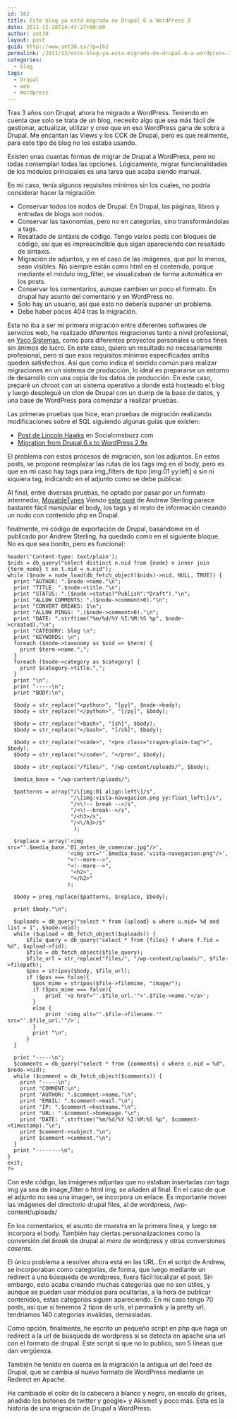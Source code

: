 ```yaml
---
id: 162
title: Este blog ya está migrado de Drupal 6 a WordPress 3
date: 2011-12-28T14:43:27+00:00
author: ant30
layout: post
guid: http://www.ant30.es/?p=162
permalink: /2011/12/este-blog-ya-esta-migrado-de-drupal-6-a-wordpress-3/
categories:
  - blog
tags:
  - Drupal
  - web
  - Wordpress
---
```

Tras 3 años con Drupal, ahora he migrado a WordPress. Teniendo en cuenta que solo se trata de un blog, necesito algo que sea más fácil de gestionar, actualizar, utilizar y creo que en eso WordPress gana de sobra a Drupal. Me encantan las Views y los CCK de Drupal, pero es que realmente, para este tipo de blog no los estaba usando.

Existen unas cuantas formas de migrar de Drupal a WordPress, pero no todas contemplan todas las opciones. Lógicamente, migrar funcionalidades de los módulos principales es una tarea que acaba siendo manual.

En mi caso, tenía algunos requisitos mínimos sin los cuales, no podría considerar hacer la migración:

  * Conservar todos los nodos de Drupal. En Drupal, las páginas, libros y entradas de blogs son nodos.
  * Conservar las taxonomías, pero no en categorías, sino transformándolas a tags.
  * Resaltado de sintáxis de código. Tengo varios posts con bloques de código, así que es imprescindible que sigan apareciendo con resaltado de sintaxis.
  * Migración de adjuntos, y en el caso de las imágenes, que por lo menos, sean visibles. No siempre están como html en el contenido, porque mediante el módulo img_filter, se visualizaban de forma automática en los posts.
  * Conservar los comentarios, aunque cambien un poco el formato. En drupal hay asunto del comentario y en WordPress no.
  * Solo hay un usuario, así que esto no debería suponer un problema.
  * Debe haber pocos 404 tras la migración.

Esta no iba a ser mi primera migración entre diferentes softwares de servicios web, he realizado diferentes migraciones tanto a nivel profesional, en [Yaco Sistemas](http://www.yaco.es), como para diferentes proyectos personales u otros fines sin ánimos de lucro. En este caso, quiero un resultado no necesariamente profesional, pero sí que esos requisitos mínimos especificados arriba queden satisfechos. Así que como indica el sentido común para realizar migraciones en un sistema de producción, lo ideal es prepararse un entorno de desarrollo con una copia de los datos de producción. En este caso, preparé un chroot con un sistema operativo a donde está hosteado el blog y luego desplegué un clon de Drupal con un dump de la base de datos, y una base de WordPress para comenzar a realizar pruebas.

<!--more-->

Las primeras pruebas que hice, eran pruebas de migración realizando modificaciones sobre el SQL siguiendo algunas guías que existen:

  * [Post de Lincoln Hawks](http://socialcmsbuzz.com/convert-import-a-drupal-6-based-website-to-wordpress-v27-20052009/) en Socialcmsbuzz.com
  * [Migration from Drupal 6.x to WordPress 2.9x](http://scurker.com/blog/2010/02/migration-from-drupal-6-x-to-wordpress-2-9x/)

El problema con estos procesos de migración, son los adjuntos. En estos posts, se propone reemplazar las rutas de los tags img en el body, pero es que en mi caso hay tags para img_filters de tipo [img:01 yy:left] o sin ni siquiera tag, indicando en el adjunto como se debe publicar.

Al final, entre diversas pruebas, he optado por pasar por un formato intermedio, [MovableTypes](http://es.wikipedia.org/wiki/MovableType) Viendo [este post](http://andrew.sterling.hanenkamp.com/2008/03/drupal-to-movable-type.html) de Andrew Sterling parece bastante fácil manipular el body, los tags y el resto de información creando un nodo con contenido php en Drupal.

finalmente, mi código de exportación de Drupal, basándome en el publicado por Andrew Sterling, ha quedado como en el siguiente bloque. No es que sea bonito, pero es funcional:

```
header('Content-type: text/plain');
$nids = db_query("select distinct n.nid from {node} n inner join {term_node} t on t.nid = n.nid");
while ($node = node_load(db_fetch_object($nids)->nid, NULL, TRUE)) {
  print "AUTHOR: ".$node->name."\n";
  print "TITLE: ".$node->title."\n";
  print "STATUS: ".($node->status?"Publish":"Draft")."\n";
  print "ALLOW COMMENTS: ".($node->comment>0)."\n";
  print "CONVERT BREAKS: 1\n";
  print "ALLOW PINGS: ".($node->comment>0)."\n";
  print "DATE: ".strftime("%m/%d/%Y %I:%M:%S %p", $node->created)."\n";
  print "CATEGORY: blog \n";
  print "KEYWORDS: \n";
  foreach ($node->taxonomy as $vid => $term) {
    print $term->name.",";
  }
  foreach ($node->category as $category) {
    print $category->title.",";
  }
  print "\n";
  print "-----\n";
  print "BODY:\n";

  $body = str_replace("<python>", "[py]", $node->body);
  $body = str_replace("</python>", "[/py]", $body);

  $body = str_replace("<bash>", "[sh]", $body);
  $body = str_replace("</bash>", "[/sh]", $body);

  $body = str_replace("<code>", "<pre class="crayon-plain-tag">", $body);
  $body = str_replace("</code>", "</pre>", $body);

  $body = str_replace("/files/", "/wp-content/uploads/", $body);

  $media_base = "/wp-content/uploads/";

  $patterns = array("/\[img:01 align:left\]/s",
                    "/\[img:vista-navegacion.png yy:float_left\]/s",
                    "/<\!-- break -->/s",
                    "/<\!--break-->/s",
                    "/<h3>/s",
                    "/<\/h3>/s"
                     );

  $replace = array('<img src="'.$media_base.'01_antes_de_comenzar.jpg"/>',
                   '<img src="'.$media_base.'vista-navegacion.png"/>',
                   "<!--more-->",
                   "<!--more-->",
                    "<h2>",
                    "</h2>"
                   );

  $body = preg_replace($patterns, $replace, $body);

  print $body."\n";

  $uploads = db_query("select * from {upload} u where u.nid= %d and list = 1", $node->nid);
  while ($upload = db_fetch_object($uploads)) {
      $file_query = db_query("select * from {files} f where f.fid = %d", $upload->fid);
      $file = db_fetch_object($file_query);
      $file_url = str_replace("files/", "/wp-content/uploads/", $file->filepath);
      $pos = stripos($body, $file_url);
      if ($pos === false){
        $pos_mime = stripos($file->filemime, "image/");
        if ($pos_mime === false){
            print '<a href="'.$file_url.'">'.$file->name.'</a>';
        }
        else {
            print '<img alt="'.$file->filename.'" src="'.$file_url.'"/>';
        }
        print "\n";
      }
  }

  print "-----\n";
  $comments = db_query("select * from {comments} c where c.nid = %d", $node->nid);
  while ($comment = db_fetch_object($comments)) {
    print "-----\n";
    print "COMMENT:\n";
    print "AUTHOR: ".$comment->name."\n";
    print "EMAIL: ".$comment->mail."\n";
    print "IP: ".$comment->hostname."\n";
    print "URL: ".$comment->homepage."\n";
    print "DATE: ".strftime("%m/%d/%Y %I:%M:%S %p", $comment->timestamp)."\n";
    print $comment->subject."\n";
    print $comment->comment."\n";
  }
  print "--------\n";
}
exit;
?>
```
Con este código, las imágenes adjuntas que no estaban insertadas con tags img ya sea de image_filter o html img, se añaden al final. En el caso de que el adjunto no sea una imagen, se incorpora un enlace. Es importante mover las imágenes del directorio drupal files, al de wordpress, /wp-content/uploads/

En los comentarios, el asunto de muestra en la primera línea, y luego se incorpora el body. También hay ciertas personalizaciones como la conversión del _break_ de drupal al _more_ de wordpress y otras conversiones _caseras_.

El único problema a resolver ahora está en las URL. En el script de Andrew, se incorporaban como categorías, de forma, que luego mediante un redirect a una búsqueda de wordpress, fuera fácil localizar el post. Sin embargo, esto acaba creando muchas categorías que no son útiles, y aunque se puedan usar módulos para ocultarlas, a la hora de publicar contenidos, estas categorías siguen apareciendo. En mi caso tengo 70 posts, así que si tenemos 2 tipos de urls, el permalink y la pretty url, tendríamos 140 categorías inválidas, demasiadas.

Como opción, finalmente, he escrito un pequeño script en php que haga un redirect a la url de búsqueda de wordpress si se detecta en apache una url con el formato de drupal. Este script sí que no lo publico, son 5 líneas que dan vergüenza.

También he tenido en cuenta en la migración la antigua url del feed de Drupal, que se cambia al nuevo formato de WordPress mediante un Redirect en Apache.

He cambiado el color de la cabecera a blanco y negro, en escala de grises, añadido los botones de twitter y google+ y Akismet y poco más. Esta es la historia de una migración de Drupal a WordPress.
